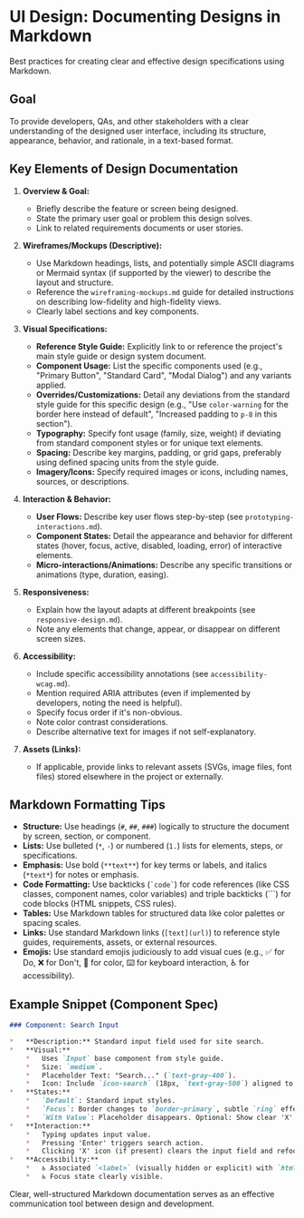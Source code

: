 # UI Design: Documenting Designs in Markdown

Best practices for creating clear and effective design specifications using Markdown.

## Goal

To provide developers, QAs, and other stakeholders with a clear understanding of the designed user interface, including its structure, appearance, behavior, and rationale, in a text-based format.

## Key Elements of Design Documentation

1.  **Overview & Goal:**
    *   Briefly describe the feature or screen being designed.
    *   State the primary user goal or problem this design solves.
    *   Link to related requirements documents or user stories.

2.  **Wireframes/Mockups (Descriptive):**
    *   Use Markdown headings, lists, and potentially simple ASCII diagrams or Mermaid syntax (if supported by the viewer) to describe the layout and structure.
    *   Reference the `wireframing-mockups.md` guide for detailed instructions on describing low-fidelity and high-fidelity views.
    *   Clearly label sections and key components.

3.  **Visual Specifications:**
    *   **Reference Style Guide:** Explicitly link to or reference the project's main style guide or design system document.
    *   **Component Usage:** List the specific components used (e.g., "Primary Button", "Standard Card", "Modal Dialog") and any variants applied.
    *   **Overrides/Customizations:** Detail any deviations from the standard style guide for this specific design (e.g., "Use `color-warning` for the border here instead of default", "Increased padding to `p-8` in this section").
    *   **Typography:** Specify font usage (family, size, weight) if deviating from standard component styles or for unique text elements.
    *   **Spacing:** Describe key margins, padding, or grid gaps, preferably using defined spacing units from the style guide.
    *   **Imagery/Icons:** Specify required images or icons, including names, sources, or descriptions.

4.  **Interaction & Behavior:**
    *   **User Flows:** Describe key user flows step-by-step (see `prototyping-interactions.md`).
    *   **Component States:** Detail the appearance and behavior for different states (hover, focus, active, disabled, loading, error) of interactive elements.
    *   **Micro-interactions/Animations:** Describe any specific transitions or animations (type, duration, easing).

5.  **Responsiveness:**
    *   Explain how the layout adapts at different breakpoints (see `responsive-design.md`).
    *   Note any elements that change, appear, or disappear on different screen sizes.

6.  **Accessibility:**
    *   Include specific accessibility annotations (see `accessibility-wcag.md`).
    *   Mention required ARIA attributes (even if implemented by developers, noting the need is helpful).
    *   Specify focus order if it's non-obvious.
    *   Note color contrast considerations.
    *   Describe alternative text for images if not self-explanatory.

7.  **Assets (Links):**
    *   If applicable, provide links to relevant assets (SVGs, image files, font files) stored elsewhere in the project or externally.

## Markdown Formatting Tips

*   **Structure:** Use headings (`#`, `##`, `###`) logically to structure the document by screen, section, or component.
*   **Lists:** Use bulleted (`*`, `-`) or numbered (`1.`) lists for elements, steps, or specifications.
*   **Emphasis:** Use bold (`**text**`) for key terms or labels, and italics (`*text*`) for notes or emphasis.
*   **Code Formatting:** Use backticks (`` `code` ``) for code references (like CSS classes, component names, color variables) and triple backticks (```) for code blocks (HTML snippets, CSS rules).
*   **Tables:** Use Markdown tables for structured data like color palettes or spacing scales.
*   **Links:** Use standard Markdown links (`[text](url)`) to reference style guides, requirements, assets, or external resources.
*   **Emojis:** Use standard emojis judiciously to add visual cues (e.g., ✅ for Do, ❌ for Don't, 🎨 for color, ⌨️ for keyboard interaction, ♿ for accessibility).

## Example Snippet (Component Spec)

```markdown
### Component: Search Input

*   **Description:** Standard input field used for site search.
*   **Visual:**
    *   Uses `Input` base component from style guide.
    *   Size: `medium`.
    *   Placeholder Text: "Search..." (`text-gray-400`).
    *   Icon: Include `icon-search` (18px, `text-gray-500`) aligned to the left inside the input padding.
*   **States:**
    *   `Default`: Standard input styles.
    *   `Focus`: Border changes to `border-primary`, subtle `ring` effect.
    *   `With Value`: Placeholder disappears. Optional: Show clear 'X' icon on right when value exists.
*   **Interaction:**
    *   Typing updates input value.
    *   Pressing 'Enter' triggers search action.
    *   Clicking 'X' icon (if present) clears the input field and refocuses it.
*   **Accessibility:**
    *   ♿ Associated `<label>` (visually hidden or explicit) with `htmlFor` pointing to input `id`.
    *   ♿ Focus state clearly visible.
```

Clear, well-structured Markdown documentation serves as an effective communication tool between design and development.